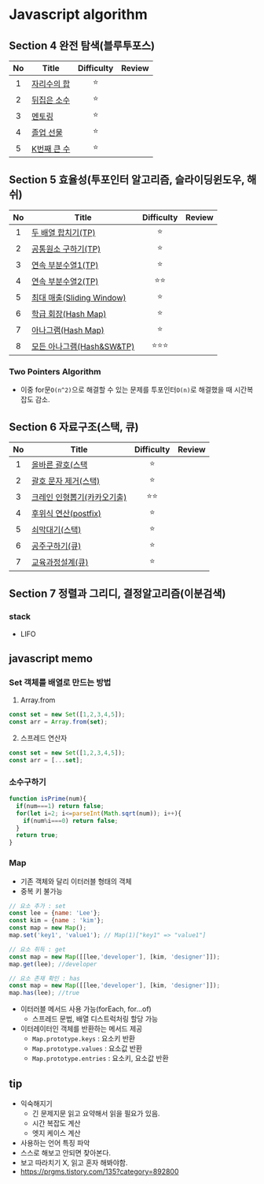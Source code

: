 # Javascript algorithm
## Section 4 완전 탐색(블루투포스)
| No  | Title                         | Difficulty | Review |
|:---:|-------------------------------|:----------:|--------|
|  1  | [자리수의 합](/section04/pb01.js)  |     ⭐      ||
|  2  | [뒤집은 소수](/section04/pb02.js)  |     ⭐      ||
|  3  | [멘토링](/section04/pb03.js)     |     ⭐      ||
|  4  | [졸업 선물](/section04/pb04.js)   |     ⭐      ||
|  5  | [K번째 큰 수](/section04/pb05.js) |     ⭐      ||


## Section 5 효율성(투포인터 알고리즘, 슬라이딩윈도우, 해쉬)

| No  | Title                                       | Difficulty | Review |
|:---:|---------------------------------------------|:----------:|--------|
|  1  | [두 배열 합치기(TP)](/section05/pb01.js)          |     ⭐      ||
|  2  | [공통원소 구하기(TP)](section05/pb02.js)           |     ⭐      ||
|  3  | [연속 부분수열1(TP)](section05/pb03.js)           |     ⭐      ||
|  4  | [연속 부분수열2(TP)](/section05/pb04.js)          |     ⭐⭐     ||
|  5  | [최대 매출(Sliding Window)](/section05/pb05.js) |     ⭐      ||
|  6  | [학급 회장(Hash Map)](/section05/pb06.js)       |     ⭐      ||
|  7  | [아나그램(Hash Map)](/section05/pb07.js)        |     ⭐      ||
|  8  | [모든 아나그램(Hash&SW&TP)](/section05/pb08.js)   |    ⭐⭐⭐     ||

### Two Pointers Algorithm
- 이중 for문`O(n^2)`으로 해결할 수 있는 문제를 투포인터`O(n)`로 해결했을 때 시간복잡도 감소.


## Section 6 자료구조(스택, 큐)

| No  | Title                                | Difficulty | Review |
|:---:|--------------------------------------|:----------:|--------|
|  1  | [올바른 괄호(스택](/section06/pb01.js)      |     ⭐      ||
|  2  | [괄호 문자 제거(스택)](section06/pb02.js)    |     ⭐      ||
|  3  | [크레인 인형뽑기(카카오기출)](section06/pb03.js) |     ⭐⭐     ||
|  4  | [후위식 연산(postfix)](section06/pb04.js) |     ⭐      ||
|  5  | [쇠막대기(스택)](section06/pb05.js)        |     ⭐      ||
|  6  | [공주구하기(큐)](section06/pb06.js)        |     ⭐      ||
|  7  | [교육과정설계(큐)](section06/pb07.js)       |     ⭐      ||

## Section 7 정렬과 그리디, 결정알고리즘(이분검색)


### stack
- LIFO


## javascript memo
### Set 객체를 배열로 만드는 방법
1. Array.from
```jsx
const set = new Set([1,2,3,4,5]);
const arr = Array.from(set);
```
2. 스프레드 연산자
```jsx
const set = new Set([1,2,3,4,5]);
const arr = [...set];
```

### 소수구하기
```jsx
function isPrime(num){
  if(num===1) return false;
  for(let i=2; i<=parseInt(Math.sqrt(num)); i++){
    if(num%i===0) return false;
  }
  return true;
}
```

### Map
- 기존 객체와 달리 이터러블 형태의 객체
- 중복 키 불가능
```jsx
// 요소 추가 : set
const lee = {name: 'Lee'};
const kim = {name : 'kim'};
const map = new Map();
map.set('key1', 'value1'); // Map(1)["key1" => "value1"]

// 요소 취득 : get
const map = new Map([[lee,'developer'], [kim, 'designer']]);
map.get(lee); //developer

// 요소 존재 확인 : has
const map = new Map([[lee,'developer'], [kim, 'designer']]);
map.has(lee); //true

```
- 이터러블 메서드 사용 가능(forEach, for...of)
  - 스프레드 문법, 배열 디스트럭처링 할당 가능
- 이터레이터인 객체를 반환하는 메서드 제공
  - `Map.prototype.keys` : 요소키 반환
  - `Map.prototype.values` : 요소값 반환
  - `Map.prototype.entries` : 요소키, 요소값 반환

## tip
- 익숙해지기
  - 긴 문제지문 읽고 요약해서 읽을 필요가 있음.
  - 시간 복잡도 계산
  - 엣지 케이스 계산
- 사용하는 언어 특징 파악
- 스스로 해보고 안되면 찾아본다.
- 보고 따라치기 X, 읽고 혼자 해봐야함.
- https://prgms.tistory.com/135?category=892800